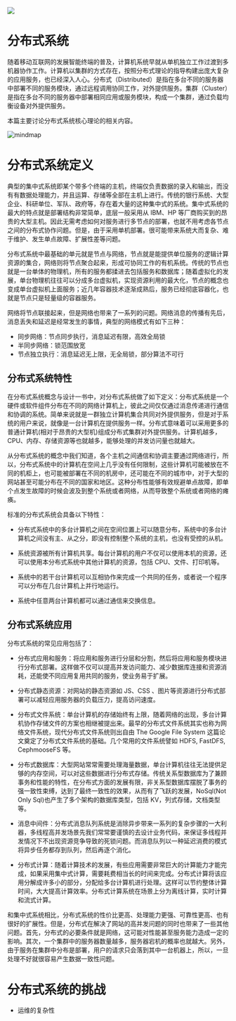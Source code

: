 ![](https://i.postimg.cc/Z56JHk17/image.png)

# 分布式系统

随着移动互联网的发展智能终端的普及，计算机系统早就从单机独立工作过渡到多机器协作工作。计算机以集群的方式存在，按照分布式理论的指导构建出庞大复杂的应用服务，也已经深入人心。分布式（Distributed）是指在多台不同的服务器中部署不同的服务模块，通过远程调用协同工作，对外提供服务。集群（Cluster）是指在多台不同的服务器中部署相同应用或服务模块，构成一个集群，通过负载均衡设备对外提供服务。

本篇主要讨论分布式系统核心理论的相关内容。

![mindmap](https://i.postimg.cc/hPpjxqR9/Distributed-System.png)

# 分布式系统定义

典型的集中式系统即某个带多个终端的主机，终端仅负责数据的录入和输出，而没有有数据处理能力，并且运算、存储等全部在主机上进行。传统的银行系统、大型企业、科研单位、军队、政府等，存在着大量的这种集中式的系统。集中式系统的最大的特点就是部署结构非常简单，底层一般采用从 IBM、HP 等厂商购买到的昂贵的大型主机。因此无需考虑如何对服务进行多节点的部署，也就不用考虑各节点之间的分布式协作问题。但是，由于采用单机部署。很可能带来系统大而复杂、难于维护、发生单点故障、扩展性差等问题。

分布式系统中最基础的单元就是节点与网络，节点就是能提供单位服务的逻辑计算资源的集合，网络则将节点聚合起来，形成可协同工作的有机系统。传统的节点也就是一台单体的物理机，所有的服务都揉进去包括服务和数据库；随着虚拟化的发展，单台物理机往往可以分成多台虚拟机，实现资源利用的最大化，节点的概念也变成单台虚拟机上面服务；近几年容器技术逐渐成熟后，服务已经彻底容器化，也就是节点只是轻量级的容器服务。

网络将节点联接起来，但是网络也带来了一系列的问题。网络消息的传播有先后，消息丢失和延迟是经常发生的事情，典型的网络模式有如下三种：

- 同步网络：节点同步执行，消息延迟有限，高效全局锁
- 半同步网络：锁范围放宽
- 节点独立执行：消息延迟无上限，无全局锁，部分算法不可行

## 分布式系统特性

在分布式系统概念与设计一书中，对分布式系统做了如下定义：分布式系统是一个硬件或软件组件分布在不同的网络计算机上，彼此之间仅仅通过消息传递进行通信和协调的系统。简单来说就是一群独立计算机集合共同对外提供服务，但是对于系统的用户来说，就像是一台计算机在提供服务一样。分布式意味着可以采用更多的普通计算机(相对于昂贵的大型机)组成分布式集群对外提供服务。计算机越多，CPU、内存、存储资源等也就越多，能够处理的并发访问量也就越大。

从分布式系统的概念中我们知道，各个主机之间通信和协调主要通过网络进行，所以，分布式系统中的计算机在空间上几乎没有任何限制，这些计算机可能被放在不同的机柜上，也可能被部署在不同的机房中，还可能在不同的城市中，对于大型的网站甚至可能分布在不同的国家和地区。这种分布性能够有效规避单点故障，即单个点发生故障的时候会波及到整个系统或者网络，从而导致整个系统或者网络的瘫痪。

标准的分布式系统会具备以下特性：

- 分布式系统中的多台计算机之间在空间位置上可以随意分布，系统中的多台计算机之间没有主、从之分，即没有控制整个系统的主机，也没有受控的从机。

- 系统资源被所有计算机共享。每台计算机的用户不仅可以使用本机的资源，还可以使用本分布式系统中其他计算机的资源，包括 CPU、文件、打印机等。

- 系统中的若干台计算机可以互相协作来完成一个共同的任务，或者说一个程序可以分布在几台计算机上并行地运行。

- 系统中任意两台计算机都可以通过通信来交换信息。

## 分布式系统应用

分布式系统的常见应用包括了：

- 分布式应用和服务：将应用和服务进行分层和分割，然后将应用和服务模块进行分布式部署。这样做不仅可以提高并发访问能力、减少数据库连接和资源消耗，还能使不同应用复用共同的服务，使业务易于扩展。

- 分布式静态资源：对网站的静态资源如 JS、CSS 、图片等资源进行分布式部署可以减轻应用服务器的负载压力，提高访问速度。

- 分布式文件系统：单台计算机的存储始终有上限，随着网络的出现，多台计算机协作存储文件的方案也相继被提出来。最早的分布式文件系统其实也称为网络文件系统，现代分布式文件系统则出自由 The Google File System 这篇论文奠定了分布式文件系统的基础。几个常用的文件系统譬如 HDFS, FastDFS, CephmooseFS 等。

- 分布式数据库：大型网站常常需要处理海量数据，单台计算机往往无法提供足够的内存空间，可以对这些数据进行分布式存储。传统关系型数据库为了兼顾事务和性能的特性，在分布式方面的发展有限，非关系型数据库摆脱了事务的强一致性束缚，达到了最终一致性的效果，从而有了飞跃的发展，NoSql(Not Only Sql)也产生了多个架构的数据库类型，包括 KV，列式存储，文档类型等。

- 消息中间件：分布式消息队列系统是消除异步带来一系列的复杂步骤的一大利器，多线程高并发场景先我们常常要谨慎的去设计业务代码，来保证多线程并发情况下不出现资源竞争导致的死锁问题。而消息队列以一种延迟消费的模式将异步任务都存到队列，然后再逐个消化。

- 分布式计算：随着计算技术的发展，有些应用需要非常巨大的计算能力才能完成，如果采用集中式计算，需要耗费相当长的时间来完成。分布式计算将该应用分解成许多小的部分，分配给多台计算机进行处理。这样可以节约整体计算时间，大大提高计算效率。分布式计算系统在场景上分为离线计算，实时计算和流式计算。

和集中式系统相比，分布式系统的性价比更高、处理能力更强、可靠性更高、也有很好的扩展性。但是，分布式在解决了网站的高并发问题的同时也带来了一些其他问题。首先，分布式的必要条件就是网络，这可能对性能甚至服务能力造成一定的影响。其次，一个集群中的服务器数量越多，服务器宕机的概率也就越大。另外，由于服务在集群中分布是部署，用户的请求只会落到其中一台机器上，所以，一旦处理不好就很容易产生数据一致性问题。

# 分布式系统的挑战

- 运维的复杂性
